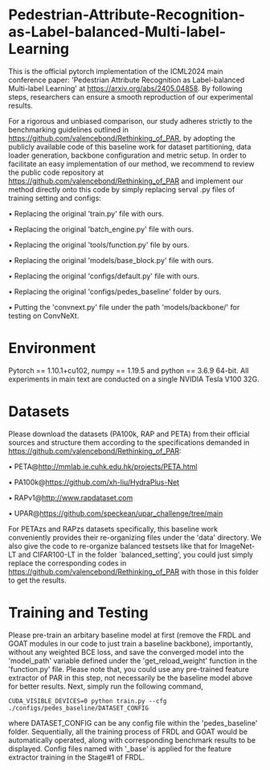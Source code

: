 # Pedestrian-Attribute-Recognition-as-Label-balanced-Multi-label-Learning
This is the official pytorch implementation of the ICML2024 main conference paper: 'Pedestrian Attribute Recognition as Label-balanced Multi-label Learning' at https://arxiv.org/abs/2405.04858. By following steps, researchers can ensure a smooth reproduction of our experimental results.

For a rigorous and unbiased comparison, our study adheres strictly to the benchmarking guidelines outlined in https://github.com/valencebond/Rethinking_of_PAR, by adopting the publicly available code of this baseline work for dataset partitioning, data loader generation, backbone configuration and metric setup. In order to facilitate an easy implementation of our method, we recommend to review the public code repository at https://github.com/valencebond/Rethinking_of_PAR and implement our method directly onto this code by simply replacing serval .py files of training setting and configs:


• Replacing the original 'train.py' file with ours.

• Replacing the original 'batch_engine.py' file with ours.

• Replacing the original 'tools/function.py' file by ours.

• Replacing the original 'models/base_block.py' file with ours.

• Replacing the original 'configs/default.py' file with ours.

• Replacing the original 'configs/pedes_baseline' folder by ours.

• Putting the 'convnext.py' file under the path 'models/backbone/' for testing on ConvNeXt.

# Environment
Pytorch == 1.10.1+cu102, numpy == 1.19.5 and python == 3.6.9 64-bit. All experiments in main text are conducted on a single NVIDIA Tesla V100 32G. 

# Datasets
Please download the datasets (PA100k, RAP and PETA) from their official sources and structure them according to the specifications demanded in https://github.com/valencebond/Rethinking_of_PAR:

• PETA@http://mmlab.ie.cuhk.edu.hk/projects/PETA.html

• PA100k@https://github.com/xh-liu/HydraPlus-Net

• RAPv1@http://www.rapdataset.com

• UPAR@https://github.com/speckean/upar_challenge/tree/main

For PETAzs and RAPzs datasets specifically, this baseline work conveniently provides their re-organizing files under the 'data' directory. We also give the code to re-organize balanced testsets like that for ImageNet-LT and CIFAR100-LT in the folder `balanced_setting', you could just simply replace the corresponding codes in https://github.com/valencebond/Rethinking_of_PAR with those in this folder to get the results.

# Training and Testing
Please pre-train an arbitary baseline model at first (remove the FRDL and GOAT modules in our code to just train a baseline backbone), importantly, without any weighted BCE loss, and save the converged model into the 'model_path' variable defined under the 'get_reload_weight' function in the 'function.py' file. Please note that, you could use any pre-trained feature extractor of PAR in this step, not necessarily be the baseline model above for better results. Next, simply run the following command,
   
```
CUDA_VISIBLE_DEVICES=0 python train.py --cfg ./configs/pedes_baseline/DATASET_CONFIG
```

where DATASET_CONFIG can be any config file within the 'pedes_baseline' folder. Sequentially, all the training process of FRDL and GOAT would be automatically operated, along with corresponding benchmark results to be displayed. Config files named with '_base' is applied for the feature extractor training in the Stage#1 of FRDL.


